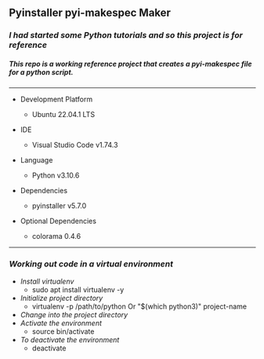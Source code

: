 ## Pyinstaller pyi-makespec Maker

### _I had started some Python tutorials and so this project is for reference_

##### This repo is a working reference project that creates a pyi-makespec file for a python script.

---

- Development Platform
  - Ubuntu 22.04.1 LTS
- IDE
  - Visual Studio Code v1.74.3
- Language
  - Python v3.10.6

- Dependencies
  - pyinstaller v5.7.0

- Optional Dependencies
  - colorama 0.4.6

---

### _Working out code in a virtual environment_

- _Install virtualenv_
  - sudo apt install virtualenv -y
- _Initialize project directory_
  - virtualenv -p /path/to/python Or "$(which python3)" project-name
- _Change into the project directory_
- _Activate the environment_
  - source bin/activate
- _To deactivate the environment_
  - deactivate
